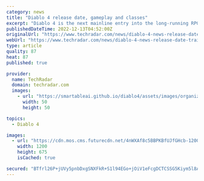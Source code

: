```yaml
---
category: news
title: "Diablo 4 release date, gameplay and classes"
excerpt: "Diablo 4 is the next mainline entry into the long-running RPG series. It's been a long time since the last instalment, meaning that fans around the world are hungry for any news available."
publishedDateTime: 2022-12-13T04:52:00Z
originalUrl: "https://www.techradar.com/news/diablo-4-news-release-date-trailers-rumors"
webUrl: "https://www.techradar.com/news/diablo-4-news-release-date-trailers-rumors"
type: article
quality: 87
heat: 87
published: true

provider:
  name: TechRadar
  domain: techradar.com
  images:
    - url: "https://smartableai.github.io/diablo4/assets/images/organizations/techradar.com-50x50.jpg"
      width: 50
      height: 50

topics:
  - Diablo 4

images:
  - url: "https://cdn.mos.cms.futurecdn.net/4nWXAf8c5BBPKBfUJfGHcb-1200-80.jpg"
    width: 1200
    height: 675
    isCached: true

secured: "BTfrl26P+jUVy5pnbDxgSNXFkR+S1l94EGo+jOiV1eFcgDCTCSSG5Kiym5l8A4x+DxCcdT60e9VzxRJAxgKqap5foTY/j+ydDBRmqgLjSVV5T39I0/FIMMlpMwc0EqHk9w4jdy+TbTv/zcJDCf1syraJ0fXbWpgYbl7VqIL0tAnaQS9qSISoGSAZvWxbxBq6wohJLHryhm5cDe+A2W3iIfeWQMoYirf4n07+hHl5zQusIzFzDE6bv/7NGu9h3DiA/UShNXn99GrObvYFNzFs9j0+69GXU9Doh9sK3i9H4HxjEdwmVuTm6AFezZNT0oATc50fCEUj1YcThrT36E5a5LFoywC//rHUlkHA2Xf/Q+0=;JReYau+06k7GyJBDphVkqA=="
---
```


